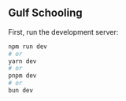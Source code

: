 ## Gulf Schooling

First, run the development server:

```bash
npm run dev
# or
yarn dev
# or
pnpm dev
# or
bun dev
```